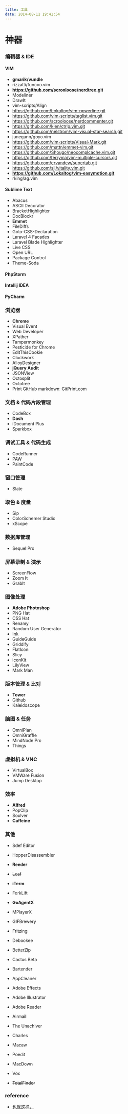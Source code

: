 ```yaml
---
title: 工具
date: 2014-08-11 19:41:54
---
```


# 神器

### 编辑器 & IDE

#### VIM
- **gmarik/vundle**
- rizzatti/funcoo.vim
- **https://github.com/scrooloose/nerdtree.git**
- Modeliner
- DrawIt
- vim-scripts/Align
- <del>https://github.com/Lokaltog/vim-powerline.git</del>
- https://github.com/vim-scripts/taglist.vim.git
- https://github.com/scrooloose/nerdcommenter.git
- https://github.com/kien/ctrlp.vim.git
- https://github.com/nelstrom/vim-visual-star-search.git
- junegunn/goyo.vim
- https://github.com/vim-scripts/Visual-Mark.git
- https://github.com/mattn/emmet-vim.git
- https://github.com/Shougo/neocomplcache.vim.git
- https://github.com/terryma/vim-multiple-cursors.git
- https://github.com/ervandew/supertab.git
- https://github.com/sjl/vitality.vim.git
- **https://github.com/Lokaltog/vim-easymotion.git**
- rking/ag.vim

#### Sublime Text
- Abacus
- ASCII Decorator
- BracketHighlighter
- DocBlockr
- **Emmet**
- FileDiffs
- Goto-CSS-Declaration
- Laravel 4 Facades
- Laravel Blade Highlighter
- Live CSS
- Open URL
- Package Control
- Theme-Soda

#### PhpStorm
#### Intellij IDEA
#### PyCharm

### 浏览器
- **Chrome**
- Visual Event
- Web Developer
- XPather
- Tampermonkey
- Pesticide for Chrome
- EditThisCookie
- Clockwork
- AlloyDesigner
- **jQuery Audit**
- JSONView
- Octosplit
- Octotree
- Print GitHub markdown: GitPrint.com

### 文档 & 代码片段管理

- CodeBox
- **Dash**
- iDocument Plus
- Sparkbox

### 调试工具 & 代码生成

- CodeRunner
- PAW
- PaintCode

### 窗口管理

- Slate

### 取色 & 度量

- Sip
- ColorSchemer Studio
- xScope

### 数据库管理

- Sequel Pro

### 屏幕录制 & 演示

- ScreenFlow
- Zoom It
- GrabIt

### 图像处理
- **Adobe Photoshop**
- PNG Hat
- CSS Hat
- Renamy
- Random User Generator
- Ink
- GuideGuide
- Griddify
- FlatIcon
- Slicy
- iconKit
- LilyView
- Mark Man

### 版本管理 & 比对
- **Tower**
- Github
- Kaleidoscope

### 脑图 & 任务

- OmniPlan
- OmniGraffle
- MindNode Pro
- Things

### 虚拟机 & VNC

- VirtualBox
- VMWare Fusion
- Jump Desktop

### 效率

- **Alfred**
- PopClip
- Soulver
- **Caffeine**

### 其他

- Sdef Editor
- HopperDisassembler

- **Reeder**
- <del>Leaf</del>

- **iTerm**

- ForkLift
- **GoAgentX**
- MPlayerX

- GIFBrewery
- Fritzing

- Debookee

- BetterZip

- Cactus Beta
- Bartender
- AppCleaner

- Adobe Effects

- Adobe Illustrator
- Adobe Reader
- Airmail
- The Unachiver
- Charles
- Macaw

- Poedit

- MacDown

- Vox

- <del>TotalFinder</del>

### reference

- [也就这样，](http://type.so/cool-tools.html)
